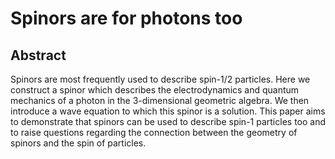 # Spinors are for photons too

## Abstract

Spinors are most frequently used to describe spin-1/2 particles. Here we construct a spinor which describes the electrodynamics and quantum mechanics of a photon in the 3-dimensional geometric algebra. We then introduce a wave equation to which this spinor is a solution. This paper aims to demonstrate that spinors can be used to describe spin-1 particles too and to raise questions regarding the connection between the geometry of spinors and the spin of particles.
